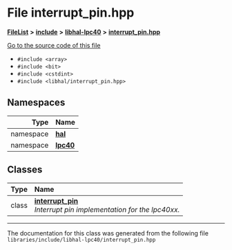 

# File interrupt\_pin.hpp



[**FileList**](files.md) **>** [**include**](dir_cba0faac6e93618a6e2539705915bd70.md) **>** [**libhal-lpc40**](dir_2fff134b595a3a874b0307aab0eea726.md) **>** [**interrupt\_pin.hpp**](libhal-lpc40_2interrupt__pin_8hpp.md)

[Go to the source code of this file](libhal-lpc40_2interrupt__pin_8hpp_source.md)



* `#include <array>`
* `#include <bit>`
* `#include <cstdint>`
* `#include <libhal/interrupt_pin.hpp>`













## Namespaces

| Type | Name |
| ---: | :--- |
| namespace | [**hal**](namespacehal.md) <br> |
| namespace | [**lpc40**](namespacehal_1_1lpc40.md) <br> |


## Classes

| Type | Name |
| ---: | :--- |
| class | [**interrupt\_pin**](classhal_1_1lpc40_1_1interrupt__pin.md) <br>_Interrupt pin implementation for the lpc40xx._  |



















































------------------------------
The documentation for this class was generated from the following file `libraries/include/libhal-lpc40/interrupt_pin.hpp`

